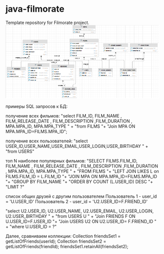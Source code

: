 # java-filmorate
Template repository for Filmorate project.
<img width="814" alt="Filmorate database" src="img.png">

примеры SQL запросов к БД:

получение всех фильмов:
"select  FILM_ID, FILM_NAME , FILM_RELEASE_DATE , FILM_DESCRIPTION ,FILM_DURATION , MPA.MPA_ID, MPA.MPA_TYPE " +
"from FILMS "+
"Join MPA ON MPA.MPA_ID=FILMS.MPA_ID";

получение всех пользователей:
"select USER_ID,USER_NAME,USER_EMAIL,USER_LOGIN,USER_BIRTHDAY " +
"from USERS"

топ N наиболее популярных фильмов:
"SELECT FILMS.FILM_ID, FILM_NAME , FILM_RELEASE_DATE , FILM_DESCRIPTION ,FILM_DURATION , MPA.MPA_ID, MPA.MPA_TYPE " +
"FROM FILMS "+
"LEFT JOIN LIKES L on FILMS.FILM_ID = L.FILM_ID "+
"JOIN MPA ON MPA.MPA_ID=FILMS.MPA_ID "+
"GROUP BY FILM_NAME "+
"ORDER BY COUNT (L.USER_ID) DESC "+
"LIMIT ?"

список общих друзей с другим пользователем
Пользователь 1 - user_id = 'U.USER_ID'
Пользователь 2 - user_id = 'U2.USER_ID=F.FRIEND_ID'

"select U2.USER_ID, U2.USER_NAME, U2.USER_EMAIL, U2.USER_LOGIN, U2.USER_BIRTHDAY " +
"from USERS U " +
"Join FRIENDS F ON U.USER_ID=F.USER_ID "+
"Join USERS U2 ON U2.USER_ID= F.FRIEND_ID " +
"where U.USER_ID = ?"

Далее, сравниваем коллекции:
Collection<User> friendsSet1 = getListOfFriends(userId);
Collection<User> friendsSet2 = getListOfFriends(friendId);
friendsSet1.retainAll(friendsSet2);




